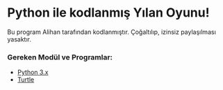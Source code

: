 # Python ile kodlanmış Yılan Oyunu!

Bu program Alihan tarafından kodlanmıştır. Çoğaltılıp, izinsiz paylaşılması yasaktır.

### Gereken Modül ve Programlar:

* [Python 3.x](https://www.python.org/)
* [Turtle](https://pypi.org/project/turtle/)
